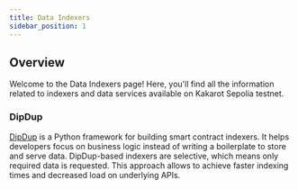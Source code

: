 ```yaml
---
title: Data Indexers
sidebar_position: 1
---
```


## Overview

Welcome to the Data Indexers page! Here, you'll find all the information related
to indexers and data services available on Kakarot Sepolia testnet.

### DipDup

[DipDup](https://dipdup.io/) is a Python framework for building smart contract
indexers. It helps developers focus on business logic instead of writing a
boilerplate to store and serve data. DipDup-based indexers are selective, which
means only required data is requested. This approach allows to achieve faster
indexing times and decreased load on underlying APIs.
